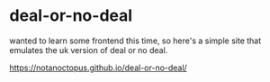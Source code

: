 # deal-or-no-deal
wanted to learn some frontend this time, so here's a simple site that emulates the uk version of deal or no deal.

https://notanoctopus.github.io/deal-or-no-deal/
